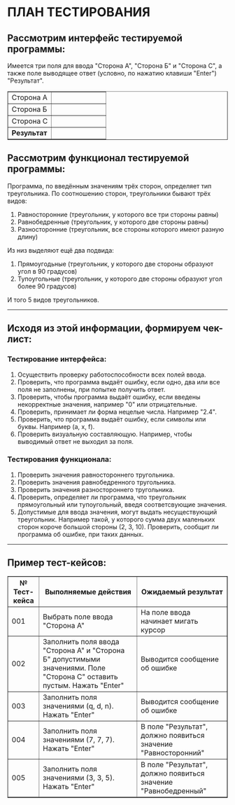 # ПЛАН ТЕСТИРОВАНИЯ

## Рассмотрим интерфейс тестируемой программы:
Имеется три поля для ввода "Сторона А", "Сторона Б" и "Сторона С", а также поле выводящее ответ (условно, по нажатию клавиши "Enter") "Результат".

<table border="1">
<tr><td>Сторона А</td><td>&nbsp &nbsp &nbsp &nbsp &nbsp &nbsp &nbsp &nbsp &nbsp &nbsp &nbsp &nbsp &nbsp</td></tr>
<tr><td>Сторона Б</td><td> </td></tr>
<tr><td>Сторона С</td><td> </td></tr>
<tr><td><b>Результат</b></td><td></td></tr>
</table>

## Рассмотрим функционал тестируемой программы:
Программа, по введённым значениям трёх сторон, определяет тип треугольника.
По соотношению сторон, треугольники бывают трёх видов:

1. Равносторонние (треугольник, у которого все три стороны равны)
2. Равнобедренные (треугольник, у которого две стороны равны)
3. Разносторонние (треугольник, все стороны которого имеют разную длину)

Из низ выделяют ещё два подвида:

1. Прямоугодьные (треугольник, у которого две стороны образуют угол в 90 градусов)
2. Тупоугольные (треугольник, у которого две стороны образуют угол более 90 градусов)

И того 5 видов треугольников.
***
## Исходя из этой информации, формируем чек-лист:
### Тестирование интерфейса:

1. Осуществить проверку работоспособности всех полей ввода.
2. Проверить, что программа выдаёт ошибку, если одно, два или все поля не заполнены, при попытке получить ответ.
3. Проверить, чтобы программа выдаёт ошибку, если введены некорректные значения, например "0" или отрицательные.
4. Проверить, принимает ли форма нецелые числа. Например "2.4".
5. Проверить, что программа выдаёт ошибку, если символы или буквы. Например (a, x, f).
5. Проверить визуальную составляющую. Например, чтобы выводимый ответ не выходил за поля.
### Тестирования функционала:
1. Проверить значения равностороннего тругольника.
2. Проверить значения равнобедренного тругольника.
3. Проверить значения разностороннего тругольника.
4. Проверить, определяет ли программа, что треугольник прямоугольный или тупоугольный, введя соответсвующие значения.
5. Допустимые для ввода значения, могут выдать несуществующий треугольник. Например такой, у которого сумма двух маленьких сторон короче большой стороны (2, 3, 10). Проверить, сообщит ли программа об ошибке, при таких данных.

***
## Пример тест-кейсов:

<table border="1">
<tr><th>№ Тест-кейса</th><th>Выполняемые действия</th><th>Ожидаемый результат</th></tr>
<tr><td>001</td><td>Выбрать поле ввода "Сторона А"</td><td>На поле ввода начинает мигать курсор</td></tr>
<tr><td>002</td><td>Заполнить поля ввода "Сторона А" и "Сторона Б" допустимыми значениями. Поле "Сторона С" оставить пустым. Нажать "Enter"</td><td>Выводится сообщение об ошибке</td></tr>
<tr><td>003</td><td>Заполнить поля значениями (q, d, n). Нажать "Enter"</td><td>Выводится сообщение об ошибке</td></tr>
<tr><td>004</td><td>Заполнить поля значениями (7, 7, 7). Нажать "Enter"</td><td>В поле "Результат", должно появиться значение "Равносторонний"</td></tr>
<tr><td>005</td><td>Заполнить поля значениями (3, 3, 5). Нажать "Enter"</td><td>В поле "Результат", должно появиться значение "Равнобедренный"</td></tr>
